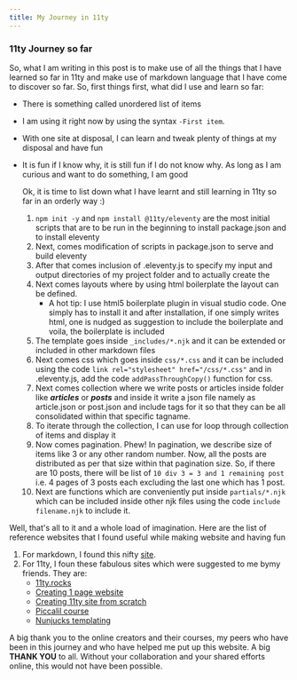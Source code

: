 ```yaml
---
title: My Journey in 11ty
---
```


### 11ty Journey so far
So, what I am writing in this post is to make use of all the things that I have learned so far in 11ty and make use of markdown language that I have come to discover so far. So, first things first, what did I use and learn so far:
- There is something called unordered list of items
- I am using it right now by using the syntax `-First item`.
- With one site at disposal, I can learn and tweak plenty of things at my disposal and have fun
- It is fun if I know why, it is still fun if I do not know why. As long as I am curious and want to do something, I am good
  
  Ok, it is time to list down what I have learnt and still learning in 11ty so far in an orderly way :)
  1. `npm init -y` and `npm install @11ty/eleventy` are the most initial scripts that are to be run in the beginning to install package.json and to install eleventy
  2. Next, comes modification of scripts in package.json to serve and build eleventy
  3. After that comes inclusion of .eleventy.js to specify my input and output directories of my project folder and to actually create the  
  4. Next comes layouts where by using html boilerplate the layout can be defined.
        - A hot tip: I use html5 boilerplate plugin in visual studio code. One simply has to install it and after installation, if one simply writes html, one is nudged as suggestion to include the boilerplate and voila, the boilerplate is included
  5. The template goes inside `_includes/*.njk` and it can be extended or included in other markdown files
  6. Next comes css which goes inside `css/*.css` and it can be included using the code `link rel="stylesheet" href="/css/*.css"` and in .eleventy.js, add the code `addPassThroughCopy()` function for css.
  7. Next comes collection where we write posts or articles inside folder like ***articles*** or ***posts*** and inside it write a json file namely as article.json or post.json and include tags for it so that they can be all consolidated within that specific tagname.
  8. To iterate through the collection, I can use for loop through collection of items and display it
  9. Now comes pagination. Phew! In pagination, we describe size of items like 3 or any other random number. Now, all the posts are distributed as per that size within that pagination size. So, if there are 10 posts, there will be list of `10 div 3 = 3 and 1 remaining post` i.e. 4 pages of 3 posts each excluding the last one which has 1 post.
  10. Next are functions which are conveniently put inside `partials/*.njk` which can be included inside other njk files using the code `include filename.njk` to include it.

Well, that's all to it and a whole load of imagination. Here are the list of reference websites that I found useful while making website and having fun
1. For markdown, I found this nifty [site](https://www.markdownguide.org/cheat-sheet/).
2. For 11ty, I foun these fabulous sites which were suggested to me bymy friends. They are:
   - [11ty.rocks](https://11ty.rocks/)
   - [Creating 1 page website](https://11ty.rocks/posts/eleventy-templating-static-code-demos/)
   - [Creating 11ty site from scratch](https://11ty.rocks/posts/create-your-first-basic-11ty-website/)
   - [Piccalil course](https://piccalil.li/course/learn-eleventy-from-scratch/)
   - [Nunjucks templating](https://mozilla.github.io/nunjucks/templating.html)

A big thank you to the online creators and their courses, my peers who have been in this journey and who have helped me put up this website. A big **THANK YOU** to all. Without your collaboration and your shared efforts online, this would not have been possible.

